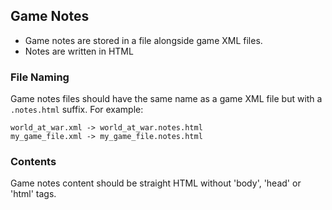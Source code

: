 ## Game Notes

- Game notes are stored in a file alongside game XML files.
- Notes are written in HTML


### File Naming

Game notes files should have the same name as a game XML file but with a
`.notes.html` suffix. For example:

```
world_at_war.xml -> world_at_war.notes.html
my_game_file.xml -> my_game_file.notes.html
```

### Contents

Game notes content should be straight HTML without 'body', 'head' or 'html' tags.
